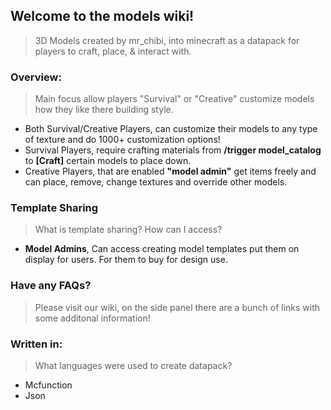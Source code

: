##  Welcome to the models wiki!
> 3D Models created by mr_chibi, into minecraft as a datapack for players to craft, place, & interact with.

###  Overview:
> Main focus allow players "Survival" or "Creative" customize models how they like there building style.

* Both Survival/Creative Players, can customize their models to any type of texture and do 1000+ customization options!
* Survival Players, require crafting materials from **/trigger model_catalog** to **[Craft]** certain models to place down.
* Creative Players, that are enabled **"model admin"** get items freely and can place, remove, change textures and override other models.

###  Template Sharing
> What is template sharing? How can I access?
* **Model Admins**, Can access creating model templates put them on display for users. For them to buy for design use.

###  Have any FAQs?
> Please visit our wiki, on the side panel there are a bunch of links with some additonal information!

###  Written in:
> What languages were used to create datapack?
* Mcfunction
* Json
